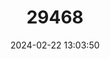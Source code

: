 ---
title: "29468"
category: "Anolis wermuthi"
draft: false
date: 2024-02-22 13:03:50
languages:
  English: ["Wermuth’s Anole"]
---